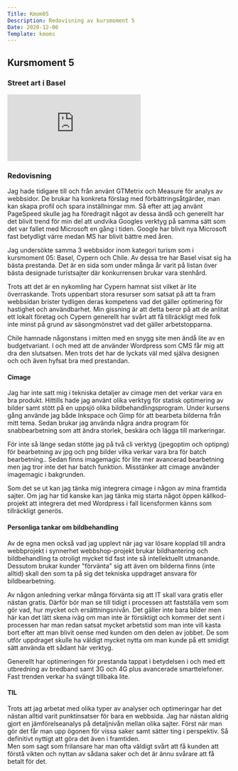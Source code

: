 ```yaml
---
Title: Kmom05
Description: Redovisning av kursmoment 5
Date: 2020-12-06
Template: kmoms
---
```


## Kursmoment 5

### Street art i Basel

<div class="embed-container">
  <iframe  title="Street art i Basel" src="https://www.youtube.com/embed/pQqINeRH_zU?playlist=pQqINeRH_zU&loop=1&autoplay=1&controls=0&modestbranding=1" frameborder="0" allow="autoplay" allowfullscreen></iframe>
</div>

### Redovisning

Jag hade tidigare till och från använt GTMetrix och Measure för analys av webbsidor.
De brukar ha konkreta förslag med förbättringsåtgärder, man kan skapa profil och spara inställningar mm.
Så efter att jag använt PageSpeed skulle jag ha föredragit något av dessa ändå och generellt har det blivit trend för min del
att undvika Googles verktyg på samma sätt som det var fallet med Microsoft en gång i tiden.
Google har blivit nya Microsoft fast betydligt värre medan MS har blivit bättre med åren.

Jag undersökte samma 3 webbsidor inom kategori turism som i kursmoment 05: Basel, Cypern och Chile.
Av dessa tre har Basel visat sig ha bästa prestanda.
Det är en sida som under många år varit på listan över bästa designade turistsajter där konkurrensen brukar vara stenhård.

Trots att det är en nykomling har Cypern hamnat sist vilket är lite överraskande.
Trots uppenbart stora resurser som satsat på att ta fram webbsidan brister tydligen deras kompetens vad det gäller optimering för hastighet och användbarhet.
Min gissning är att detta beror på att de anlitat ett lokalt företag och Cypern generellt har svårt att få tillräckligt med folk inte minst på grund av
säsongmönstret vad det gäller arbetstopparna.

Chile hamnade någonstans i mitten med en snygg site men ändå lite av en budgetvariant.
I och med att de använder Wordpress som CMS får mig att dra den slutsatsen.
Men trots det har de lyckats väl med själva designen och och även hyfsat bra med prestandan.

#### Cimage

Jag har inte satt mig i tekniska detaljer av cimage men det verkar vara en bra produkt.
Hittills hade jag använt olika verktyg för statisk optimering av bilder samt stött på en uppsjö olika bildbehandlingsprogram.
Under kursens gång använde jag både Inkspace och Gimp för att bearbeta bilderna från mitt tema.
Sedan brukar jag använda några andra program för snabbearbetning som att ändra storlek, beskära och lägga till markeringar.

För inte så länge sedan stötte jag på två cli verktyg (jpegoptim och optipng) för bearbetning av jpg och png bilder
vilka verkar vara bra för batch bearbetning..
Sedan finns imagemagic för lite mer avancerad bearbetning men jag tror inte det har batch funktion.
Misstänker att cimage använder imagemagic i bakgrunden.

Som det se ut kan jag tänka mig integrera cimage i någon av mina framtida sajter.
Om jag har tid kanske kan jag tänka mig starta något öppen källkod-projekt att integrera det med Wordpress
i fall licensformen känns som tillräckligt generös.

#### Personliga tankar om bildbehandling

Av de egna men också vad jag upplevt när jag var lösare kopplad till andra webbprojekt i synnerhet webbshop-projekt
brukar bildhantering och bildbehandling ta otroligt mycket tid fast inte så intellektuellt utmanande.
Dessutom brukar kunder "förvänta" sig att även om bilderna finns (inte alltid)
skall den som ta på sig det tekniska uppdraget ansvara för bildbearbetning.  

Av någon anledning verkar många förvänta sig att IT skall vara gratis eller nästan gratis.
Därför bör man se till tidigt i processen att fastställa vem som gör vad, hur mycket och ersättningsnivån.
Det gäller inte bara bilder men här kan det lätt skena iväg om man inte är försiktigt och kommer det sent i processen
har man redan satsat mycket arbetstid som man inte vill kasta bort efter att man blivit oense med kunden om den delen av jobbet.
De som utför uppdraget skulle ha väldigt mycket nytta om man kunde på ett smidigt sätt använda ett sådant här verktyg.

Generellt har optimeringen för prestanda tappat i betydelsen i och med ett utbredning av bredband samt 3G och 4G plus avancerade smarttelefoner.
Fast trenden verkar ha svängt tillbaka lite.

#### TIL

Trots att jag arbetat med olika typer av analyser och optimeringar har det nästan alltid varit punktinsatser för bara en webbsida.
Jag har nästan aldrig gjort en jämförelseanalys på detaljnivån mellan olika sajter.
Först när man gör det får man upp ögonen för vissa saker samt sätter ting i perspektiv.
Så definitivt nyttigt att göra det även i framtiden.  
Men som sagt som frilansare har man ofta väldigt svårt att få kunden att förstå vikten och nyttan av sådana saker
och det är ännu svårare att få betalt för det.
